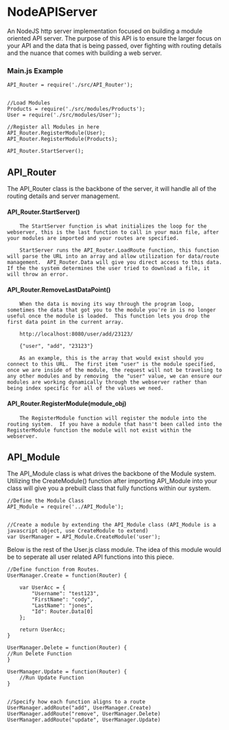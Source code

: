# NodeAPIServer
An NodeJS http server implementation focused on building a module oriented API server.  The purpose of this API is to ensure the larger focus on your API and the data that is being passed, over fighting with routing details and the nuance that comes with building a web server.


### Main.js Example
```
API_Router = require('./src/API_Router');


//Load Modules
Products = require('./src/modules/Products');
User = require('./src/modules/User');

//Register all Modules in here
API_Router.RegisterModule(User);
API_Router.RegisterModule(Products);

API_Router.StartServer();
```



## API_Router
The API_Router class is the backbone of the server, it will handle all of the routing details and server management.  

#### API_Router.StartServer()
        The StartServer function is what initializes the loop for the webserver, this is the last function to call in your main file, after your modules are imported and your routes are specified.
        
        StartServer runs the API_Router.LoadRoute function, this function will parse the URL into an array and allow utilization for data/route management.  API_Router.Data will give you direct access to this data.  If the the system determines the user tried to download a file, it will throw an error.

#### API_Router.RemoveLastDataPoint()
        When the data is moving its way through the program loop, sometimes the data that got you to the module you're in is no longer useful once the module is loaded.  This function lets you drop the first data point in the current array.
        
        http://localhost:8080/user/add/23123/
        
        {"user", "add", "23123"}
        
        As an example, this is the array that would exist should you connect to this URL.  The first item "user" is the module specified, once we are inside of the module, the request will not be traveling to any other modules and by removing  the "user" value, we can ensure our modules are working dynamically through the webserver rather than being index specific for all of the values we need.
        
#### API_Router.RegisterModule(module_obj)
        The RegisterModule function will register the module into the routing system.  If you have a module that hasn't been called into the RegisterModule function the module will not exist within the webserver.
        
        
        
## API_Module
The API_Module class is what drives the backbone of the Module system.  Utilizing the CreateModule() function after importing API_Module into your class will give you a prebuilt class that fully functions within our system.

```
//Define the Module Class
API_Module = require('../API_Module');


//Create a module by extending the API_Module class (API_Module is a javascript object, use CreateModule to extend)
var UserManager = API_Module.CreateModule('user');
```



Below is the rest of the User.js class module.  The idea of this module would be to seperate all user related API functions into this piece.

```
//Define function from Routes.  
UserManager.Create = function(Router) {  

    var UserAcc = {
        "Username": "test123",
        "FirstName": "cody",
        "LastName": "jones",
        "Id": Router.Data[0]
    };
    
    return UserAcc;
}

UserManager.Delete = function(Router) { 
//Run Delete Function
}

UserManager.Update = function(Router) {  
    //Run Update Function
}


//Specify how each function aligns to a route
UserManager.addRoute("add", UserManager.Create)
UserManager.addRoute("remove", UserManager.Delete)
UserManager.addRoute("update", UserManager.Update)
```

